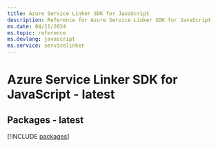 ```yaml
---
title: Azure Service Linker SDK for JavaScript
description: Reference for Azure Service Linker SDK for JavaScript
ms.date: 04/11/2024
ms.topic: reference
ms.devlang: javascript
ms.service: servicelinker
---
```

# Azure Service Linker SDK for JavaScript - latest
## Packages - latest
[!INCLUDE [packages](service-linker-index.md)]